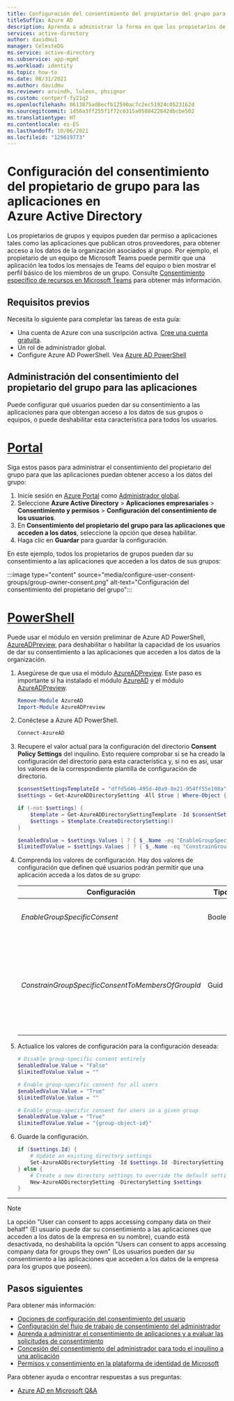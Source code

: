 ```yaml
---
title: Configuración del consentimiento del propietario del grupo para las aplicaciones que acceden a los datos del grupo
titleSuffix: Azure AD
description: Aprenda a administrar la forma en que los propietarios de grupos y equipos pueden dar permiso a las aplicaciones para que obtengan acceso a los datos del grupo o del equipo.
services: active-directory
author: davidmu1
manager: CelesteDG
ms.service: active-directory
ms.subservice: app-mgmt
ms.workload: identity
ms.topic: how-to
ms.date: 08/31/2021
ms.author: davidmu
ms.reviewer: arvindh, luleon, phsignor
ms.custom: contperf-fy21q2
ms.openlocfilehash: 0613875ad8ecfb12590ac7c2ec51924c0523162d
ms.sourcegitcommit: 1d56a3ff255f1f72c6315a0588422842dbcbe502
ms.translationtype: HT
ms.contentlocale: es-ES
ms.lasthandoff: 10/06/2021
ms.locfileid: "129619773"
---
```

# <a name="configure-group-owner-consent-to-applications-in-azure-active-directory"></a>Configuración del consentimiento del propietario de grupo para las aplicaciones en Azure Active Directory

Los propietarios de grupos y equipos pueden dar permiso a aplicaciones tales como las aplicaciones que publican otros proveedores, para obtener acceso a los datos de la organización asociados al grupo. Por ejemplo, el propietario de un equipo de Microsoft Teams puede permitir que una aplicación lea todos los mensajes de Teams del equipo o bien mostrar el perfil básico de los miembros de un grupo. Consulte [Consentimiento específico de recursos en Microsoft Teams](/microsoftteams/resource-specific-consent) para obtener más información.

## <a name="prerequisites"></a>Requisitos previos

Necesita lo siguiente para completar las tareas de esta guía:

- Una cuenta de Azure con una suscripción activa. [Cree una cuenta gratuita](https://azure.microsoft.com/free/?WT.mc_id=A261C142F).
- Un rol de administrador global.
- Configure Azure AD PowerShell. Vea [Azure AD PowerShell](/powershell/azure/)

## <a name="manage-group-owner-consent-to-apps"></a>Administración del consentimiento del propietario del grupo para las aplicaciones

Puede configurar qué usuarios pueden dar su consentimiento a las aplicaciones para que obtengan acceso a los datos de sus grupos o equipos, o puede deshabilitar esta característica para todos los usuarios.

# <a name="portal"></a>[Portal](#tab/azure-portal)

Siga estos pasos para administrar el consentimiento del propietario del grupo para que las aplicaciones puedan obtener acceso a los datos del grupo:

1. Inicie sesión en [Azure Portal](https://portal.azure.com) como [Administrador global](../roles/permissions-reference.md#global-administrator).
2. Seleccione **Azure Active Directory** > **Aplicaciones empresariales** > **Consentimiento y permisos** > **Configuración del consentimiento de los usuarios**.
3. En **Consentimiento del propietario del grupo para las aplicaciones que acceden a los datos**, seleccione la opción que desea habilitar.
4. Haga clic en **Guardar** para guardar la configuración.

En este ejemplo, todos los propietarios de grupos pueden dar su consentimiento a las aplicaciones que acceden a los datos de sus grupos:

:::image type="content" source="media/configure-user-consent-groups/group-owner-consent.png" alt-text="Configuración del consentimiento del propietario del grupo":::

# <a name="powershell"></a>[PowerShell](#tab/azure-powershell)

Puede usar el módulo en versión preliminar de Azure AD PowerShell, [AzureADPreview](/powershell/module/azuread/?preserve-view=true&view=azureadps-2.0-preview), para deshabilitar o habilitar la capacidad de los usuarios de dar su consentimiento a las aplicaciones que acceden a los datos de la organización.

1. Asegúrese de que usa el módulo [AzureADPreview](/powershell/module/azuread/?preserve-view=true&view=azureadps-2.0-preview). Este paso es importante si ha instalado el módulo [AzureAD](/powershell/module/azuread/) y el módulo [AzureADPreview](/powershell/module/azuread/?preserve-view=true&view=azureadps-2.0-preview).

    ```powershell
    Remove-Module AzureAD
    Import-Module AzureADPreview
    ```

1. Conéctese a Azure AD PowerShell.

   ```powershell
   Connect-AzureAD
   ```

1. Recupere el valor actual para la configuración del directorio **Consent Policy Settings** del inquilino. Esto requiere comprobar si se ha creado la configuración del directorio para esta característica y, si no es así, usar los valores de la correspondiente plantilla de configuración de directorio.

    ```powershell
    $consentSettingsTemplateId = "dffd5d46-495d-40a9-8e21-954ff55e198a" # Consent Policy Settings
    $settings = Get-AzureADDirectorySetting -All $true | Where-Object { $_.TemplateId -eq $consentSettingsTemplateId }

    if (-not $settings) {
        $template = Get-AzureADDirectorySettingTemplate -Id $consentSettingsTemplateId
        $settings = $template.CreateDirectorySetting()
    }

    $enabledValue = $settings.Values | ? { $_.Name -eq "EnableGroupSpecificConsent" }
    $limitedToValue = $settings.Values | ? { $_.Name -eq "ConstrainGroupSpecificConsentToMembersOfGroupId" }
    ```

1. Comprenda los valores de configuración. Hay dos valores de configuración que definen qué usuarios podrán permitir que una aplicación acceda a los datos de su grupo:

    | Configuración       | Tipo         | Descripción  |
    | ------------- | ------------ | ------------ |
    | _EnableGroupSpecificConsent_   | Boolean | Marca que indica si los propietarios de los grupos pueden conceder permisos específicos del grupo. |
    | _ConstrainGroupSpecificConsentToMembersOfGroupId_ | Guid | Si _EnableGroupSpecificConsent_ se establece en "True" y este valor se establece en el identificador de objeto de un grupo, los miembros del grupo identificado estarán autorizados a conceder permisos específicos de grupo a los grupos que poseen. |

1. Actualice los valores de configuración para la configuración deseada:

    ```powershell
    # Disable group-specific consent entirely
    $enabledValue.Value = "False"
    $limitedToValue.Value = ""
    ```

    ```powershell
    # Enable group-specific consent for all users
    $enabledValue.Value = "True"
    $limitedToValue.Value = ""
    ```

    ```powershell
    # Enable group-specific consent for users in a given group
    $enabledValue.Value = "True"
    $limitedToValue.Value = "{group-object-id}"
    ```

1. Guarde la configuración.

    ```powershell
    if ($settings.Id) {
        # Update an existing directory settings
        Set-AzureADDirectorySetting -Id $settings.Id -DirectorySetting $settings
    } else {
        # Create a new directory settings to override the default setting 
        New-AzureADDirectorySetting -DirectorySetting $settings
    }
    ```

---

> [!NOTE]
> La opción "User can consent to apps accessing company data on their behalf" (El usuario puede dar su consentimiento a las aplicaciones que acceden a los datos de la empresa en su nombre), cuando está desactivada, no deshabilita la opción "Users can consent to apps accessing company data for groups they own" (Los usuarios pueden dar su consentimiento a las aplicaciones que acceden a los datos de la empresa para los grupos que poseen).

## <a name="next-steps"></a>Pasos siguientes

Para obtener más información:

* [Opciones de configuración del consentimiento del usuario](configure-user-consent.md)
* [Configuración del flujo de trabajo de consentimiento del administrador](configure-admin-consent-workflow.md)
* [Aprenda a administrar el consentimiento de aplicaciones y a evaluar las solicitudes de consentimiento](manage-consent-requests.md)
* [Concesión del consentimiento del administrador para todo el inquilino a una aplicación](grant-admin-consent.md)
* [Permisos y consentimiento en la plataforma de identidad de Microsoft](../develop/v2-permissions-and-consent.md)

Para obtener ayuda o encontrar respuestas a sus preguntas:

* [Azure AD en Microsoft Q&A](/answers/topics/azure-active-directory.html)